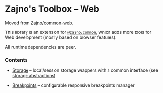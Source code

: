 # Zajno's Toolbox – Web

Moved from [Zajno/common-web](https://github.com/Zajno/common-web).

This library is an extension for [`@zajno/common`](../common), which adds more tools for Web development (mostly based on browser features).

All runtime dependencies are peer.

### Contents

* [Storage](./src/storage) – local/session storage wrappers with a common interface (see [storage abstractions](../common//src/storage/abstractions.ts))

* [Breakpoints](./src/breakpoints/index.ts) – configurable responsive breakpoints manager
